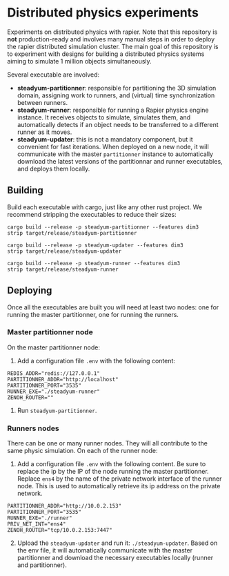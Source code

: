 # Distributed physics experiments

Experiments on distributed physics with rapier. Note that this repository is **not** production-ready
and involves many manual steps in order to deploy the rapier distributed simulation cluster. The main
goal of this repository is to experiment with designs for building a distributed physics systems aiming
to simulate 1 million objects simultaneously.

Several executable are involved:

- **steadyum-partitionner**: responsible for partitioning the 3D simulation domain, assigning work to runners, and
  (virtual) time synchronization between runners.
- **steadyum-runner**: responsible for running a Rapier physics engine instance. It receives objects to simulate,
  simulates them, and automatically detects if an object needs to be transferred to a different runner as it moves.
- **steadyum-updater**: this is not a mandatory component, but it convenient for fast iterations. When deployed on a
  new node, it will communicate with the master `partitionner` instance to automatically download the latest versions
  of the partitionnar and runner executables, and deploys them locally.

## Building

Build each executable with cargo, just like any other rust project. We recommend stripping the executables to
reduce their sizes:

```shell
cargo build --release -p steadyum-partitionner --features dim3
strip target/release/steadyum-partitionner

cargo build --release -p steadyum-updater --features dim3
strip target/release/steadyum-updater

cargo build --release -p steadyum-runner --features dim3
strip target/release/steadyum-runner
```

## Deploying

Once all the executables are built you will need at least two nodes: one for running the master partitionner, one
for running the runners.

### Master partitionner node

On the master partitionner node:

1. Add a configuration file `.env` with the following content:

```.env
REDIS_ADDR="redis://127.0.0.1"
PARTITIONNER_ADDR="http://localhost"
PARTITIONNER_PORT="3535"
RUNNER_EXE="./steadyum-runner"
ZENOH_ROUTER=""
```

1. Run `steadyum-partitionner`.

### Runners nodes

There can be one or many runner nodes. They will all contribute to the same physic simulation.
On each of the runner node:

1. Add a configuration file `.env` with the following content. Be sure to replace the ip by the IP of
   the node running the master partitionner. Replace `ens4` by the name of the private network interface
   of the runner node. This is used to automatically retrieve its ip address on the private network.

```shell
PARTITIONNER_ADDR="http://10.0.2.153"
PARTITIONNER_PORT="3535"
RUNNER_EXE="./runner"
PRIV_NET_INT="ens4"
ZENOH_ROUTER="tcp/10.0.2.153:7447"
```

2. Upload the `steadyum-updater` and run it: `./steadyum-updater`. Based on the env file, it will automatically
   communicate with the master partitionner and download the necessary executables locally (runner and partitionner).
